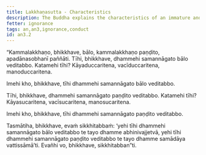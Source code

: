 ```yaml
---
title: Lakkhaṇasutta - Characteristics
description: The Buddha explains the characteristics of an immature and wise person.
fetter: ignorance
tags: an,an3,ignorance,conduct
id: an3.2
---
```


“Kammalakkhaṇo, bhikkhave, bālo, kammalakkhaṇo paṇḍito, apadānasobhanī paññāti. Tīhi, bhikkhave, dhammehi samannāgato bālo veditabbo. Katamehi tīhi? Kāyaduccaritena, vacīduccaritena, manoduccaritena.

Imehi kho, bhikkhave, tīhi dhammehi samannāgato bālo veditabbo.

Tīhi, bhikkhave, dhammehi samannāgato paṇḍito veditabbo. Katamehi tīhi? Kāyasucaritena, vacīsucaritena, manosucaritena.

Imehi kho, bhikkhave, tīhi dhammehi samannāgato paṇḍito veditabbo.

Tasmātiha, bhikkhave, evaṁ sikkhitabbaṁ: ‘yehi tīhi dhammehi samannāgato bālo veditabbo te tayo dhamme abhinivajjetvā, yehi tīhi dhammehi samannāgato paṇḍito veditabbo te tayo dhamme samādāya vattissāmā’ti. Evañhi vo, bhikkhave, sikkhitabban”ti.
